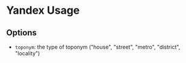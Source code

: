 # Yandex Usage

## Options

- `toponym`: the type of toponym ("house", "street", "metro", "district", "locality")

